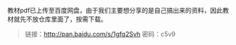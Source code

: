 教材pdf已上传至百度网盘，由于我们主要想分享的是自己搞出来的资料，因此教材就先不放仓库里面了，按需下载。

>链接：http://pan.baidu.com/s/1gfq2Svh 密码：c5v9

